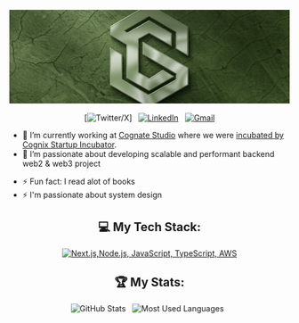 <div align="center">

[![Hello World, I'm Victor!](assets/header.jpeg)](https://github.com/kshyun28)
<!-- Background GIF by [Aliciel](https://www.pinterest.com/pin/5277724550564022/) on [Pinterest](https://www.pinterest.com/). -->

[![Twitter/X](https://skillicons.dev/icons?i=twitter)] &nbsp;
[![LinkedIn](https://skillicons.dev/icons?i=linkedin)](https://www.linkedhttps://www.linkedin.com/in/okafor-victor-a40971232/) &nbsp;
[![Gmail](https://skillicons.dev/icons?i=gmail)](mailto:okaforv914@gmail.com?subject=Hello%20Victor,%20From%20Github)

</div>

- 🔭 I’m currently working at [Cognate Studio](x.com/cognate_studio) where we were [incubated by Cognix Startup Incubator](https://x.com/cognate_studio). 
- 🌱 I’m passionate about developing scalable and performant backend web2 & web3 project
<!-- - 📝 I’m aiming to write **one article per week** starting from August 2024. -->
- ⚡ Fun fact: I read alot of books
- ⚡ I'm passionate about system design

<div align="center">


## 💻 My Tech Stack:

[![Next.js,Node.js, JavaScript,  TypeScript, AWS](https://skillicons.dev/icons?i=next,nodejs,js,ts,aws)](https://skillicons.dev)

<!-- ## 📖 Read My Blogs:

<p>
    <a target="_blank"href="https://dev.to/kshyun28"><img alt="dev.to" src="https://img.shields.io/badge/dev.to-0A0A0A?style=for-the-badge&logo=dev.to&logoColor=white" /></a>&nbsp;&nbsp;
    <a target="_blank"href="https://kshyun28.hashnode.dev/"><img alt="Hashnode" src="https://img.shields.io/badge/Hashnode-2962FF?style=for-the-badge&logo=hashnode&logoColor=white" /></a>&nbsp;&nbsp;
    <a target="_blank"href="https://medium.com/@kshyun28"><img alt="Medium" src="https://img.shields.io/badge/Medium-12100E?style=for-the-badge&logo=medium&logoColor=white" /></a>&nbsp;&nbsp;
</p> -->

## 🏆 My Stats:

<p>
    <img height=175 alt="GitHub Stats" src="https://github-readme-stats.vercel.app/api?username=victor-914&show_icons=true&count_private=true&theme=dark" />&nbsp;&nbsp;
    <img height=175 alt="Most Used Languages" src="https://github-readme-stats.vercel.app/api/top-langs/?username=victor-914&layout=compact&theme=dark" />&nbsp;&nbsp;
</p>

</div>
